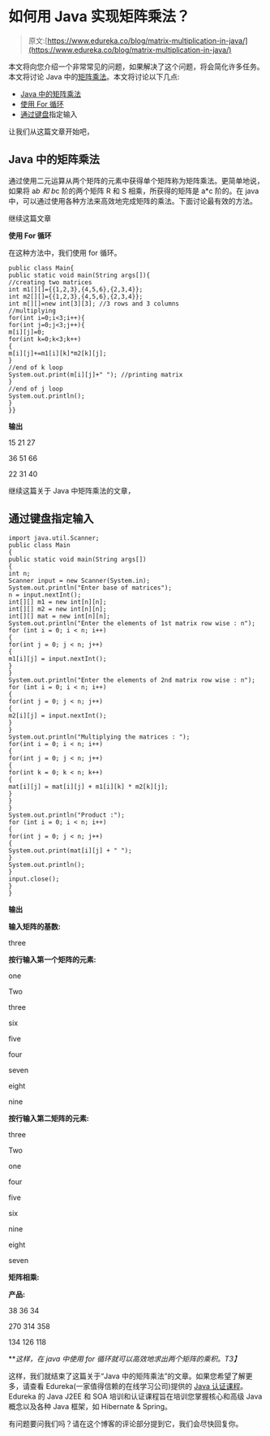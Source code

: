 # 如何用 Java 实现矩阵乘法？

> 原文:[https://www.edureka.co/blog/matrix-multiplication-in-java/](https://www.edureka.co/blog/matrix-multiplication-in-java/)

本文将向您介绍一个非常常见的问题，如果解决了这个问题，将会简化许多任务。本文将讨论 Java 中的[矩阵乘法](https://www.edureka.co/community/30564/how-to-do-matrix-multiplication-in-python)。本文将讨论以下几点:

*   [Java 中的矩阵乘法](#MatrixMultiplicationInJava)
*   [使用 For 循环](#UsingForLoop)
*   [通过键盘](#SpecifyInputThroughKeyboard)指定输入

让我们从这篇文章开始吧，

## **Java 中的矩阵乘法**

通过使用二元运算从两个矩阵的元素中获得单个矩阵称为矩阵乘法。更简单地说，如果将 a*b 和 b*c 阶的两个矩阵 R 和 S 相乘，所获得的矩阵是 a*c 阶的。在 java 中，可以通过使用各种方法来高效地完成矩阵的乘法。下面讨论最有效的方法。

继续这篇文章

**使用 For 循环**

在这种方法中，我们使用 for 循环。

```
public class Main{
public static void main(String args[]){
//creating two matrices
int m1[][]={{1,2,3},{4,5,6},{2,3,4}};
int m2[][]={{1,2,3},{4,5,6},{2,3,4}};
int m[][]=new int[3][3]; //3 rows and 3 columns
//multiplying
for(int i=0;i<3;i++){
for(int j=0;j<3;j++){
m[i][j]=0;
for(int k=0;k<3;k++)
{
m[i][j]+=m1[i][k]*m2[k][j];
}
//end of k loop
System.out.print(m[i][j]+" "); //printing matrix
}
//end of j loop
System.out.println();
}
}}

```

**输出**

15 21 27

36 51 66

22 31 40

继续这篇关于 Java 中矩阵乘法的文章，

## **通过键盘**指定输入

```
import java.util.Scanner;
public class Main
{
public static void main(String args[])
{
int n;
Scanner input = new Scanner(System.in);
System.out.println("Enter base of matrices");
n = input.nextInt();
int[][] m1 = new int[n][n];
int[][] m2 = new int[n][n];
int[][] mat = new int[n][n];
System.out.println("Enter the elements of 1st matrix row wise : n");
for (int i = 0; i < n; i++)
{
for(int j = 0; j < n; j++)
{
m1[i][j] = input.nextInt();
}
}
System.out.println("Enter the elements of 2nd matrix row wise : n");
for (int i = 0; i < n; i++)
{
for(int j = 0; j < n; j++)
{
m2[i][j] = input.nextInt();
}
}
System.out.println("Multiplying the matrices : ");
for(int i = 0; i < n; i++)
{
for(int j = 0; j < n; j++)
{
for(int k = 0; k < n; k++)
{
mat[i][j] = mat[i][j] + m1[i][k] * m2[k][j];
}
}
}
System.out.println("Product :");
for (int i = 0; i < n; i++)
{
for(int j = 0; j < n; j++)
{
System.out.print(mat[i][j] + " ");
}
System.out.println();
}
input.close();
}
}

```

**输出**

**输入矩阵的基数:**

three

**按行输入第一个矩阵的元素:**

one

Two

three

six

five

four

seven

eight

nine

**按行输入第二矩阵的元素:**

three

Two

one

four

five

six

nine

eight

seven

**矩阵相乘:**

**产品:**

38 36 34

270 314 358

134 126 118

***这样，在 java 中使用 for 循环就可以高效地求出两个矩阵的乘积。*T3】**

这样，我们就结束了这篇关于“Java 中的矩阵乘法”的文章。如果您希望了解更多，请查看 Edureka(一家值得信赖的在线学习公司)提供的 [Java 认证课程](https://www.edureka.co/java-j2ee-training-course)。Edureka 的 Java J2EE 和 SOA 培训和认证课程旨在培训您掌握核心和高级 Java 概念以及各种 Java 框架，如 Hibernate & Spring。

有问题要问我们吗？请在这个博客的评论部分提到它，我们会尽快回复你。